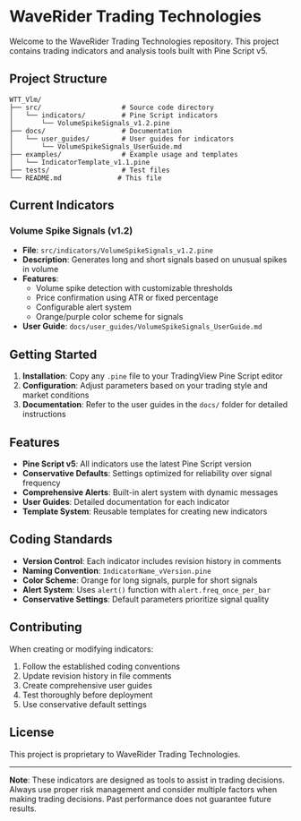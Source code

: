 # WaveRider Trading Technologies

Welcome to the WaveRider Trading Technologies repository. This project contains trading indicators and analysis tools built with Pine Script v5.

## Project Structure

```
WTT_Vlm/
├── src/                    # Source code directory
│   └── indicators/         # Pine Script indicators
│       └── VolumeSpikeSignals_v1.2.pine
├── docs/                   # Documentation
│   └── user_guides/        # User guides for indicators
│       └── VolumeSpikeSignals_UserGuide.md
├── examples/               # Example usage and templates
│   └── IndicatorTemplate_v1.1.pine
├── tests/                  # Test files
└── README.md              # This file
```

## Current Indicators

### Volume Spike Signals (v1.2)
- **File**: `src/indicators/VolumeSpikeSignals_v1.2.pine`
- **Description**: Generates long and short signals based on unusual spikes in volume
- **Features**:
  - Volume spike detection with customizable thresholds
  - Price confirmation using ATR or fixed percentage
  - Configurable alert system
  - Orange/purple color scheme for signals
- **User Guide**: `docs/user_guides/VolumeSpikeSignals_UserGuide.md`

## Getting Started

1. **Installation**: Copy any `.pine` file to your TradingView Pine Script editor
2. **Configuration**: Adjust parameters based on your trading style and market conditions
3. **Documentation**: Refer to the user guides in the `docs/` folder for detailed instructions

## Features

- **Pine Script v5**: All indicators use the latest Pine Script version
- **Conservative Defaults**: Settings optimized for reliability over signal frequency
- **Comprehensive Alerts**: Built-in alert system with dynamic messages
- **User Guides**: Detailed documentation for each indicator
- **Template System**: Reusable templates for creating new indicators

## Coding Standards

- **Version Control**: Each indicator includes revision history in comments
- **Naming Convention**: `IndicatorName_vVersion.pine`
- **Color Scheme**: Orange for long signals, purple for short signals
- **Alert System**: Uses `alert()` function with `alert.freq_once_per_bar`
- **Conservative Settings**: Default parameters prioritize signal quality

## Contributing

When creating or modifying indicators:
1. Follow the established coding conventions
2. Update revision history in file comments
3. Create comprehensive user guides
4. Test thoroughly before deployment
5. Use conservative default settings

## License

This project is proprietary to WaveRider Trading Technologies.

---

**Note**: These indicators are designed as tools to assist in trading decisions. Always use proper risk management and consider multiple factors when making trading decisions. Past performance does not guarantee future results.
